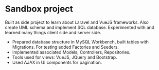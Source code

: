 # Sandbox project
Built as side project to learn about Laravel and VueJS frameworks. Also create UML schema and implement SQL database.
Experimented with and learned many things client side and server side.

- Prepared database structure in MySQL Workbench, built tables with Migrations. For testing added Factories and Seeders.
- Implemented associated Models, Controllers, Repositories.
- Tools used for views: VueJS, JQuery and Bootstrap.
- Used AJAX in UI components for pagination.

